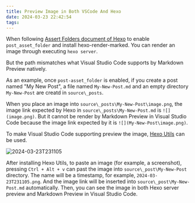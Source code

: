```yaml
---
title: Preview Image in Both VSCode And Hexo
date: 2024-03-23 22:42:54
tags:
---
```


When following [Assert Folders document of Hexo](https://hexo.io/docs/asset-folders#Embedding-an-image-using-markdown) to enable `post_asset_folder` and install hexo-render-marked. You can render an image through executing `hexo server`.

But the path mismatches what Visual Studio Code supports by Markdown Preview natively.

As an example, once `post-asset_folder` is enabled, if you create a post named "My New Post", a file named `My-New-Post.md` and an empty directory `My-New-Post` are creatd in `source\_posts`.

When you place an image into `source\_posts\My-New-Post\image.png`, the image link expected by Hexo in `source\_posts\My-New-Post.md` is `![](image.png)`. But it cannot be render by Markdown Preview in Visual Studio Code because the image link expected by it is `![](My-New-Post\image.png)`.

To make Visual Studio Code supporting preview the image, [Hexo Utils](https://marketplace.visualstudio.com/items?itemName=fantasy.vscode-hexo-utils) can be used.

![2024-03-23T231105](2024-03-23T231105.png)

After installing Hexo Utils, to paste an image (for example, a screenshot), pressing `Ctrl + Alt + v` can past the image into `source\_post\My-New-Post` directory. The name will be a timestamp, for example, `2024-03-23T231105.png`. And the image link will be inserted into `source\_post\My-New-Post.md` automatically. Then, you can see the image in both Hexo server preview and Markdown Preview in Visual Studio Code.